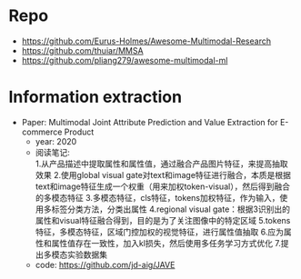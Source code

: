 
# Repo
- https://github.com/Eurus-Holmes/Awesome-Multimodal-Research
- https://github.com/thuiar/MMSA
- https://github.com/pliang279/awesome-multimodal-ml


# Information extraction

- Paper: Multimodal Joint Attribute Prediction and Value Extraction for E-commerce Product
  - year: 2020
  - 阅读笔记:  
    1.从产品描述中提取属性和属性值，通过融合产品图片特征，来提高抽取效果
    2.使用global visual gate对text和image特征进行融合，本质是根据text和image特征生成一个权重（用来加权token-visual），然后得到融合的多模态特征
    3.多模态特征，cls特征，tokens加权特征，作为输入，使用多标签分类方法，分类出属性
    4.regional visual gate：根据3识别出的属性和visual特征融合得到，目的是为了关注图像中的特定区域
    5.tokens特征，多模态特征，区域门控加权的视觉特征，进行属性值抽取
    6.应为属性和属性值存在一致性，加入kl损失，然后使用多任务学习方式优化
    7.提出多模态实验数据集
  - code: https://github.com/jd-aig/JAVE

